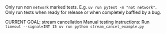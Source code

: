 Only run non `network` marked tests. E.g. `uv run pytest -m "not network"`.
Only run tests when ready for release or when completely baffled by a bug. 

CURRENT GOAL: stream cancellation
Manual testing instructions:
Run `timeout --signal=INT 15 uv run python stream_cancel_example.py`